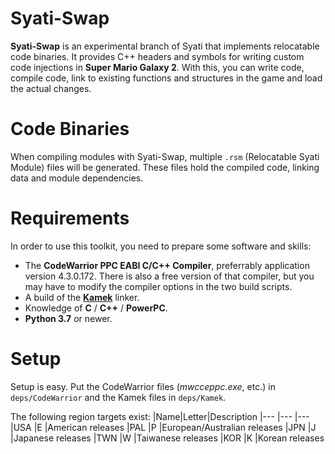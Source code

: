 # Syati-Swap
**Syati-Swap** is an experimental branch of Syati that implements relocatable code binaries. It provides C++ headers and symbols for writing custom code injections in **Super Mario Galaxy 2**. With this, you can write code, compile code, link to existing functions and structures in the game and load the actual changes.

# Code Binaries
When compiling modules with Syati-Swap, multiple `.rsm` (Relocatable Syati Module) files will be generated. These files hold the compiled code, linking data and module dependencies.

# Requirements
In order to use this toolkit, you need to prepare some software and skills:

- The **CodeWarrior PPC EABI C/C++ Compiler**, preferrably application version 4.3.0.172. There is also a free version of that compiler, but you may have to modify the compiler options in the two build scripts.
- A build of the [**Kamek**](https://github.com/Treeki/Kamek) linker.
- Knowledge of **C** / **C++** / **PowerPC**.
- **Python 3.7** or newer.

# Setup
Setup is easy. Put the CodeWarrior files (*mwcceppc.exe*, etc.) in ``deps/CodeWarrior`` and the Kamek files in ``deps/Kamek``.

The following region targets exist:
|Name|Letter|Description
|--- |---   |---
|USA |E     |American releases
|PAL |P     |European/Australian releases
|JPN |J     |Japanese releases
|TWN |W     |Taiwanese releases
|KOR |K     |Korean releases